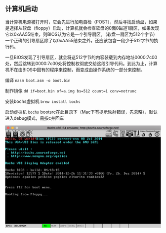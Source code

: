 ## 计算机启动

当计算机电源被打开时，它会先进行加电自检（POST），然后寻找启动盘，如果是选择从软盘（floppy）启动，计算机就会检查软盘的0面0磁道1扇区，如果发现它以0xAA55结束，则BIOS认为它是一个引导扇区。（软盘一扇区为512个字节）一个正确的引导扇区除了以0xAA55结束之外，还应该包含一段少于512字节的执行码。

一旦BIOS发现了引导扇区，就会将这512字节的内容装载到内存地址0000:7c00处，然后跳转到0000:7c00处将控制权彻底交给这段引导代码。到此为止，计算机不在由BIOS中固有的程序来控制，而变成由操作系统的一部分来控制。

编译 `nasm boot.asm -o boot.bin`

制作镜像 `dd if=boot.bin of=a.img bs=512 count=1 conv=notrunc`

安装bochs虚拟机 `brew install bochs`

启动虚拟机 `bochs`  bootsrc在此目录下（Mac下有提示映射错误，先忽略），默认进入debug模式，需按c并回车

![](/assets/os.png)

